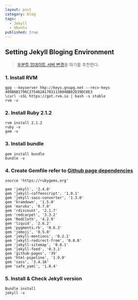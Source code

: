 ```yaml
---
layout: post
category: blog
tags: 
  - Jekyll
  - Ubuntu
published: true
---
```


## Setting Jekyll Bloging Environment

> [우분투 업데이트 서버 변경](http://harryp.tistory.com/18)을 하기를 추천한다. 

### 1. Install RVM
```
gpg --keyserver hkp://keys.gnupg.net --recv-keys 409B6B1796C275462A1703113804BB82D39DC0E3
\curl -sSL https://get.rvm.io | bash -s stable
rvm -v
```
### 2. Install Ruby 2.1.2
```
rvm install 2.1.2
ruby -v
gem -v
```

### 3. Install bundle
```
gem install bundle
bundle -v
```

### 4. Create Gemfile refer to [Github page dependencies](https://pages.github.com/versions/)
```
source 'https://rubygems.org'

gem 'jekyll', '2.4.0'
gem 'jekyll-coffeescript', '1.0.1'
gem 'jekyll-sass-converter', '1.3.0'
gem 'kramdown', '1.5.0'
gem 'maruku', '0.7.0'
gem 'rdiscount', '2.1.7'
gem 'redcarpet', '3.3.2'
gem 'RedCloth', '4.2.9'
gem 'liquid', '2.6.2'
gem 'pygments.rb', '0.6.3'
gem 'jemoji', '0.5.0'
gem 'jekyll-mentions', '0.2.1'
gem 'jekyll-redirect-from', '0.8.0'
gem 'jekyll-sitemap', '0.8.1'
gem 'jekyll-feed', '0.3.1'
gem 'github-pages', '39'
gem 'html-pipeline', '1.9.0'
gem 'sass', '3.4.16'
gem 'safe_yaml', '1.0.4'
```

### 5. Install & Check Jekyll version
```
Bundle install
jekyll -v
```
